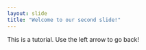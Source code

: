 ```yaml
---
layout: slide
title: "Welcome to our second slide!"
---
```

This is a tutorial.
Use the left arrow to go back!
